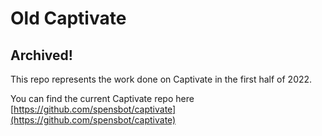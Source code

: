 # Old Captivate

## Archived!

This repo represents the work done on Captivate in the first half of 2022.

You can find the current Captivate repo here [https://github.com/spensbot/captivate](https://github.com/spensbot/captivate)
